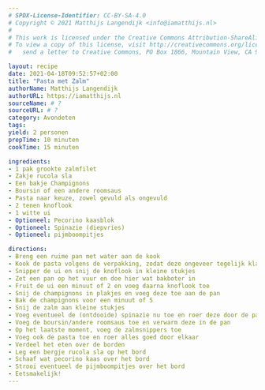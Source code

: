 ```yaml
---
# SPDX-License-Identifier: CC-BY-SA-4.0
# Copyright © 2021 Matthijs Langendijk <info@iamatthijs.nl>
# 
# This work is licensed under the Creative Commons Attribution-ShareAlike 4.0 International License. 
# To view a copy of this license, visit http://creativecommons.org/licenses/by-sa/4.0/ or 
#   send a letter to Creative Commons, PO Box 1866, Mountain View, CA 94042, USA.

layout: recipe
date: 2021-04-18T09:52:57+02:00
title: "Pasta met Zalm"
authorName: Matthijs Langendijk
authorURL: https://iamatthijs.nl
sourceName: # ?
sourceURL: # ?
category: Avondeten
tags:
yield: 2 personen
prepTime: 10 minuten
cookTime: 15 minuten 

ingredients:
- 1 pak grookte zalmfilet
- Zakje rucola sla
- Een bakje Champignons
- Boursin of een andere roomsaus
- Pasta naar keuze, zowel gevuld als ongevuld
- 2 tenen knoflook
- 1 witte ui
- Optioneel: Pecorino kaasblok
- Optioneel: Spinazie (diepvries)
- Optioneel: pijmboompitjes

directions:
- Breng een ruime pan met water aan de kook
- Kook de pasta volgens de verpakking, zodat deze ongeveer tegelijk klaar is met de saus
- Snipper de ui en snij de knoflook in kleine stukjes
- Zet een pan op het vuur en doe hier wat bakboter in
- Fruit de ui een minuut of 2 en voeg daarna knoflook toe
- Snij de champignons in plakjes en voeg deze toe aan de pan
- Bak de champignons voor een minuut of 5
- Snij de zalm aan kleine stukjes
- Voeg eventueel de (ontdooide) spinazie nu toe en roer deze door de pan
- Voeg de boursin/andere roomsaus toe en verwarm deze in de pan
- Op het laatste moment, voeg de zalmsnippers toe
- Voeg ook de pasta toe en roer alles goed door elkaar
- Verdeel het eten over de borden
- Leg een bergje rucola sla op het bord
- Schaaf wat pecorino kaas over het bord
- Strooi eventueel de pijmboompitjes over het bord
- Eetsmakelijk!
---
```

